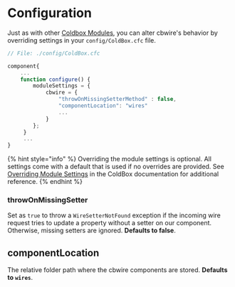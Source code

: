 # Configuration

Just as with other [Coldbox Modules](https://www.forgebox.io/), you can alter cbwire's behavior by overriding settings in your `config/ColdBox.cfc` file.

```javascript
// File: ./config/ColdBox.cfc

component{
    ...
    function configure() {
        moduleSettings = {
            cbwire = {
                "throwOnMissingSetterMethod" : false,
                "componentLocation": "wires"
                ...
            }
        };
     }
     ...
}

```

{% hint style="info" %}
Overriding the module settings is optional. All settings come with a default that is used if no overrides are provided. See [Overriding Module Settings](https://coldbox.ortusbooks.com/hmvc/modules/moduleconfig/module-settings#overriding-module-settings) in the ColdBox documentation for additional reference.
{% endhint %}

### throwOnMissingSetter

Set as `true` to throw a `WireSetterNotFound` exception if the incoming wire request tries to update a  property without a setter on our component. Otherwise, missing setters are ignored. **Defaults to false**.

## componentLocation

The relative folder path where the cbwire components are stored. **Defaults to `wires`**.

